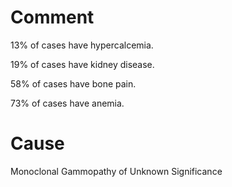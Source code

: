 # Comment

13% of cases have hypercalcemia.

19% of cases have kidney disease.

58% of cases have bone pain.

73% of cases have anemia.

# Cause

Monoclonal Gammopathy of Unknown Significance
